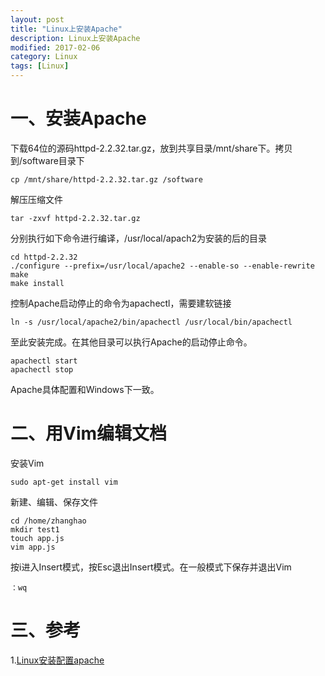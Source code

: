 ```yaml
---
layout: post
title: "Linux上安装Apache"
description: Linux上安装Apache
modified: 2017-02-06
category: Linux
tags: [Linux]
---
```


# 一、安装Apache

下载64位的源码httpd-2.2.32.tar.gz，放到共享目录/mnt/share下。拷贝到/software目录下

    cp /mnt/share/httpd-2.2.32.tar.gz /software

解压压缩文件

    tar -zxvf httpd-2.2.32.tar.gz

分别执行如下命令进行编译，/usr/local/apach2为安装的后的目录

    cd httpd-2.2.32
    ./configure --prefix=/usr/local/apache2 --enable-so --enable-rewrite 
    make
    make install

控制Apache启动停止的命令为apachectl，需要建软链接

    ln -s /usr/local/apache2/bin/apachectl /usr/local/bin/apachectl

至此安装完成。在其他目录可以执行Apache的启动停止命令。

    apachectl start
    apachectl stop

Apache具体配置和Windows下一致。

# 二、用Vim编辑文档

安装Vim

    sudo apt-get install vim
    
新建、编辑、保存文件

    cd /home/zhanghao
    mkdir test1
    touch app.js
    vim app.js
    
按i进入Insert模式，按Esc退出Insert模式。在一般模式下保存并退出Vim

    ：wq

# 三、参考

1.[Linux安装配置apache](http://www.cnblogs.com/fly1988happy/archive/2011/12/14/2288064.html)
